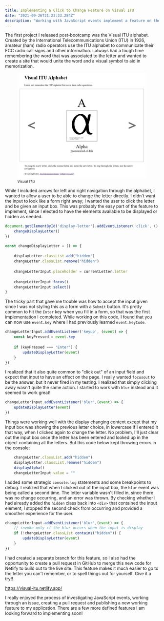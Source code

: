 ```yaml
---
title: Implementing a Click to Change Feature on Visual ITU
date: "2021-09-26T21:23:33.284Z"
description: "Working with JavaScript events implement a feature on the Visual ITU single page application"
---
```


The first project I released post-bootcamp was the Visual ITU alphabet. Created by the International Telecommunications Union (ITU) in 1926, amateur (ham) radio operators use the ITU alphabet to communicate their FCC radio call signs and other information. I always had a tough time remembering the word that was associated to the letter and wanted to create a site that would unite the word and a visual symbol to aid in memorization.

<figure>
    <img src="./visual-itu-site.jpg" />
    <figcaption style="font-size: 0.75rem; font-style: italic;">Visual ITU</figcaption>
</figure>

While I included arrows for left and right navigation through the alphabet, I wanted to allow a user to be able to change the letter directly. I didn't want the input to look like a form right away; I wanted the user to click the letter and be given an input box. This was probably the easy part of the feature to implement, since I elected to have the elements available to be displayed or hidden as needed.

```JavaScript
document.getElementById('display-letter').addEventListener('click', () => {
    changeDisplayLetter()
})
```
```JavaScript
const changeDisplayLetter = () => {

    displayLetter.classList.add("hidden")
    changeLetter.classList.remove("hidden")

    changeLetterInput.placeholder = currentLetter.letter
      
    changeLetterInput.focus()
    changeLetterInput.select()
}
```

The tricky part that gave me trouble was how to accept the input given since I was not styling this as a form with a `Submit` button. It's pretty common to hit the `Enter` key when you fill in a form, so that was the first implementation I completed. While working on this code, I found that you can now use `event.key` where I had previously learned `event.keyCode`.

```JavaScript
changeLetterInput.addEventListener('keyup', (event) => {
    const keyPressed = event.key

    if (keyPressed === 'Enter') {
        updateDisplayLetter(event)
    }
})
```

I realized that it also quite common to "click out" of an input field and expect that input to have an effect on the page. I really wanted `focusout` to be the answer, but it never fired in my testing. I realized that simply clicking away wasn't quite the same action. I started to work with `blur` instead and it seemed to work great!

```JavaScript
changeLetterInput.addEventListener('blur',(event) => {
    updateDisplayLetter(event)
})
```

Things were working well with the display changing content except that my input box was showing the previous letter choice, in lowercase if I entered it that way, when I clicked again to change the letter. No problem, I'll just clear out the input box once the letter has been entered and looked up in the object containing all the letters. But this code below kept throwing errors in the console:

```JavaScript
    changeLetter.classList.add("hidden")
    displayLetter.classList.remove("hidden")
    displayAlpha()
    changeLetterInput.value = ""
```

I added some strategic `console.log` statements and some breakpoints to debug. I realized that when I clicked out of the input box, the `blur` event was being called a second time. The letter variable wasn't filled in, since there was no change occurring, and an error was thrown. By checking whether I had already added the `hidden` class back into `<div>` that contained the input element, I stopped the second check from occurring and provided a smoother experience for the user.

```JavaScript
changeLetterInput.addEventListener('blur',(event) => {
    // invoke only if the blur occurs when the input is display
    if (!changeLetter.classList.contains("hidden")) {
        updateDisplayLetter(event)
    }
})
```

I had created a separate branch for this feature, so I also had the opportunity to create a pull request in GitHub to merge this new code for Netlify to build out to the live site. This feature makes it much easier to go to the letter you can't remember, or to spell things out for yourself. Give it a try!!

<https://visual-itu.netlify.app/>

I really enjoyed the process of investigating JavaScript events, working through an issue, creating a pull request and publishing a new working feature to my application. There are a few more defined features I am looking forward to implementing soon!
